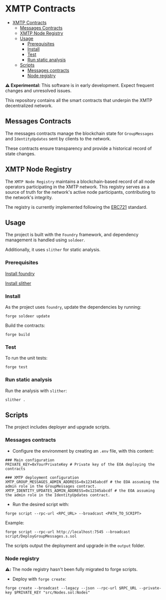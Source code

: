 # XMTP Contracts

- [XMTP Contracts](#xmtp-contracts)
  - [Messages Contracts](#messages-contracts)
  - [XMTP Node Registry](#xmtp-node-registry)
  - [Usage](#usage)
    - [Prerequisites](#prerequisites)
    - [Install](#install)
    - [Test](#test)
    - [Run static analysis](#run-static-analysis)
  - [Scripts](#scripts)
    - [Messages contracts](#messages-contracts-1)
    - [Node registry](#node-registry)

**⚠️ Experimental:** This software is in early development. Expect frequent changes and unresolved issues.

This repository contains all the smart contracts that underpin the XMTP decentralized network.

## Messages Contracts

The messages contracts manage the blockchain state for `GroupMessages` and `IdentityUpdates` sent by clients to the network.

These contracts ensure transparency and provide a historical record of state changes.

## XMTP Node Registry

The `XMTP Node Registry` maintains a blockchain-based record of all node operators participating in the XMTP network. This registry serves as a source of truth for the network's active node participants, contributing to the network's integrity.

The registry is currently implemented following the [ERC721](https://eips.ethereum.org/EIPS/eip-721) standard.

## Usage

The project is built with the `Foundry` framework, and dependency management is handled using `soldeer`.

Additionally, it uses `slither` for static analysis.

### Prerequisites

[Install foundry](https://book.getfoundry.sh/getting-started/installation)

[Install slither](https://github.com/crytic/slither?tab=readme-ov-file#how-to-install)

### Install

As the project uses `foundry`, update the dependencies by running:

```shell
forge soldeer update
```

Build the contracts:

```shell
forge build
```

### Test

To run the unit tests:

```shell
forge test
```

### Run static analysis

Run the analysis with `slither`:

```shell
slither .
```

## Scripts

The project includes deployer and upgrade scripts.

### Messages contracts

- Configure the environment by creating an `.env` file, with this content:

```shell
### Main configuration
PRIVATE_KEY=0xYourPrivateKey # Private key of the EOA deploying the contracts

### XMTP deployment configuration
XMTP_GROUP_MESSAGES_ADMIN_ADDRESS=0x12345abcdf # the EOA assuming the admin role in the GroupMessages contract.
XMTP_IDENTITY_UPDATES_ADMIN_ADDRESS=0x12345abcdf # the EOA assuming the admin role in the IdentityUpdates contract.
```

- Run the desired script with:

```shell
forge script --rpc-url <RPC_URL> --broadcast <PATH_TO_SCRIPT>
```

Example:

```shell
forge script --rpc-url http://localhost:7545 --broadcast script/DeployGroupMessages.s.sol
```

The scripts output the deployment and upgrade in the `output` folder.

### Node registry

**⚠️:** The node registry hasn't been fully migrated to forge scripts.

- Deploy with `forge create`:

```shell
forge create --broadcast --legacy --json --rpc-url $RPC_URL --private-key $PRIVATE_KEY "src/Nodes.sol:Nodes"
```
